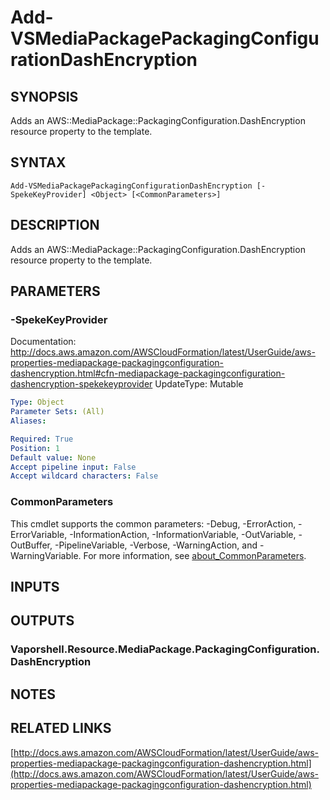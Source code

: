 # Add-VSMediaPackagePackagingConfigurationDashEncryption

## SYNOPSIS
Adds an AWS::MediaPackage::PackagingConfiguration.DashEncryption resource property to the template.

## SYNTAX

```
Add-VSMediaPackagePackagingConfigurationDashEncryption [-SpekeKeyProvider] <Object> [<CommonParameters>]
```

## DESCRIPTION
Adds an AWS::MediaPackage::PackagingConfiguration.DashEncryption resource property to the template.

## PARAMETERS

### -SpekeKeyProvider
Documentation: http://docs.aws.amazon.com/AWSCloudFormation/latest/UserGuide/aws-properties-mediapackage-packagingconfiguration-dashencryption.html#cfn-mediapackage-packagingconfiguration-dashencryption-spekekeyprovider
UpdateType: Mutable

```yaml
Type: Object
Parameter Sets: (All)
Aliases:

Required: True
Position: 1
Default value: None
Accept pipeline input: False
Accept wildcard characters: False
```

### CommonParameters
This cmdlet supports the common parameters: -Debug, -ErrorAction, -ErrorVariable, -InformationAction, -InformationVariable, -OutVariable, -OutBuffer, -PipelineVariable, -Verbose, -WarningAction, and -WarningVariable. For more information, see [about_CommonParameters](http://go.microsoft.com/fwlink/?LinkID=113216).

## INPUTS

## OUTPUTS

### Vaporshell.Resource.MediaPackage.PackagingConfiguration.DashEncryption
## NOTES

## RELATED LINKS

[http://docs.aws.amazon.com/AWSCloudFormation/latest/UserGuide/aws-properties-mediapackage-packagingconfiguration-dashencryption.html](http://docs.aws.amazon.com/AWSCloudFormation/latest/UserGuide/aws-properties-mediapackage-packagingconfiguration-dashencryption.html)

